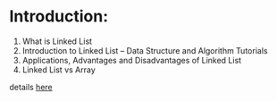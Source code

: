 # Introduction:
1. What is Linked List
2. Introduction to Linked List – Data Structure and Algorithm Tutorials
3. Applications, Advantages and Disadvantages of Linked List
4. Linked List vs Array

details [here](https://www.geeksforgeeks.org/data-structures/linked-list/#introduction) 

